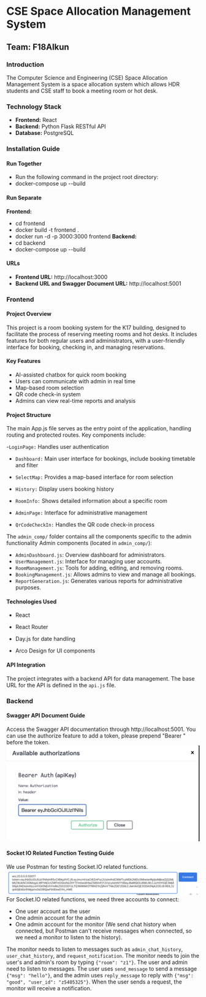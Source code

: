 # CSE Space Allocation Management System

## Team: F18AIkun

### Introduction

The Computer Science and Engineering (CSE) Space Allocation Management System is a space allocation system which allows HDR students and CSE staff to book a meeting room or hot desk.

### Technology Stack

- **Frontend:** React
- **Backend:** Python Flask RESTful API
- **Database:** PostgreSQL

### Installation Guide

#### Run Together

- Run the following command in the project root directory:
- docker-compose up --build

#### Run Separate

**Frontend:**
- cd frontend
- docker build -t frontend .
- docker run -d -p 3000:3000 frontend
**Backend:**
- cd backend
- docker-compose up --build

#### URLs

- **Frontend URL:** http://localhost:3000
- **Backend URL and Swagger Document URL:** http://localhost:5001

### Frontend

#### Project Overview

This project is a room booking system for the K17 building, designed to facilitate the process of reserving meeting rooms and hot desks. It includes features for both regular users and administrators, with a user-friendly interface for booking, checking in, and managing reservations.

#### Key Features

- AI-assisted chatbox for quick room booking
- Users can communicate with admin in real time
- Map-based room selection
- QR code check-in system
- Admins can view real-time reports and analysis

#### Project Structure

The main App.js file serves as the entry point of the application, handling routing and protected routes. Key components include:

-`LoginPage:` Handles user authentication

- `Dashboard:` Main user interface for bookings, include booking timetable and filter

- `SelectMap:` Provides a map-based interface for room selection

- `History:` Display users booking history

- `RoomInfo:` Shows detailed information about a specific room

- `AdminPage:` Interface for administrative management

- `QrCodeCheckIn:` Handles the QR code check-in process

The `admin_comp/` folder contains all the components specific to the admin functionality
Admin components (located in `admin_comp/`):

- `AdminDashboard.js`: Overview dashboard for administrators.
- `UserManagement.js`: Interface for managing user accounts.
- `RoomManagement.js`: Tools for adding, editing, and removing rooms.
- `BookingManagement.js`: Allows admins to view and manage all bookings.
- `ReportGeneration.js`: Generates various reports for administrative purposes.

#### Technologies Used

- React

- React Router

- Day.js for date handling

- Arco Design for UI components

#### API Integration

The project integrates with a backend API for data management. The base URL for the API is defined in the `api.js` file.


### Backend

#### Swagger API Document Guide

Access the Swagger API documentation through http://localhost:5001.
You can use the authorize feature to add a token, please prepend "Bearer " before the token.
![Token Use](readme_photo/token_use.png 'Token Use')

#### Socket IO Related Function Testing Guide

We use Postman for testing Socket.IO related functions.
![Socket IO Connect](readme_photo/user_socket_connect.png 'Socket IO Connect')
For Socket.IO related functions, we need three accounts to connect:

- One user account as the user
- One admin account for the admin
- One admin account for the monitor (We send chat history when connected, but Postman can't receive messages when connected, so we need a monitor to listen to the history).

The monitor needs to listen to messages such as `admin_chat_history`, `user_chat_history`, and `request_notification`.
The monitor needs to join the user's and admin's room by typing `{"room": "z1"}`. The user and admin need to listen to messages. The user uses `send_message` to send a message `{"msg": "hello"}`, and the admin uses `reply_message` to reply with `{"msg": "good", "user_id": "z5405325"}`. When the user sends a request, the monitor will receive a notification.

